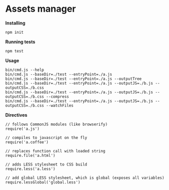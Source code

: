 Assets manager
========

**Installing**

    npm init

**Running tests**

    npm test

**Usage**

    bin/cmd.js --help
    bin/cmd.js --baseDir=./test --entryPoint=./a.js
    bin/cmd.js --baseDir=./test --entryPoint=./a.js --outputTree
    bin/cmd.js --baseDir=./test --entryPoint=./a.js --outputJS=./b.js --outputCSS=./b.css
    bin/cmd.js --baseDir=./test --entryPoint=./a.js --outputJS=./b.js --outputCSS=./b.css --compress
    bin/cmd.js --baseDir=./test --entryPoint=./a.js --outputJS=./b.js --outputCSS=./b.css --watchFiles

**Directives**

    // follows CommonJS modules (like browserify)
    require('a.js')

    // compiles to javascript on the fly
    require('a.coffee')

    // replaces function call with loaded string
    require.file('a.html')

    // adds LESS stylesheet to CSS build
    require.less('a.less') 

    // add global LESS stylesheet, which is global (exposes all variables)
    require.lessGlobal('global.less') 
